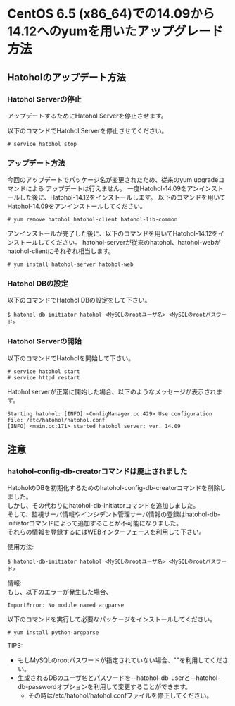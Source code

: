 CentOS 6.5 (x86_64)での14.09から14.12へのyumを用いたアップグレード方法
=====================================================================

Hatoholのアップデート方法
-------------------------------
### Hatohol Serverの停止
アップデートするためにHatohol Serverを停止させます。

以下のコマンドでHatohol Serverを停止させてください。

    # service hatohol stop

### アップデート方法
今回のアップデートでパッケージ名が変更されたため、従来のyum upgradeコマンドによる
アップデートは行えません。
一度Hatohol-14.09をアンインストールした後に、Hatohol-14.12をインストールします。
以下のコマンドを用いてHatohol-14.09をアンインストールしてください。

    # yum remove hatohol hatohol-client hatohol-lib-common

アンインストールが完了した後に、以下のコマンドを用いてHatohol-14.12をインストールしてください。
hatohol-serverが従来のhatohol、hatohol-webがhatohol-clientにそれぞれ相当します。

    # yum install hatohol-server hatohol-web

### Hatohol DBの設定
以下のコマンドでHatohol DBの設定をして下さい。

    $ hatohol-db-initiator hatohol <MySQLのrootユーザ名> <MySQLのrootパスワード>

### Hatohol Serverの開始
以下のコマンドでHatoholを開始して下さい。

    # service hatohol start
    # service httpd restart

Hatohol serverが正常に開始した場合、以下のようなメッセージが表示されます。

    Starting hatohol: [INFO] <ConfigManager.cc:429> Use configuration file: /etc/hatohol/hatohol.conf
    [INFO] <main.cc:171> started hatohol server: ver. 14.09

注意
---
### hatohol-config-db-creatorコマンドは廃止されました
HatoholのDBを初期化するためのhatohol-config-db-creatorコマンドを削除しました。  
しかし、その代わりにhatohol-db-initiatorコマンドを追加しました。  
そして、監視サーバ情報やインシデント管理サーバ情報の登録はhatohol-db-initiatorコマンドによって追加することが不可能になりました。  
それらの情報を登録するにはWEBインターフェースを利用して下さい。

使用方法:

    $ hatohol-db-initiator hatohol <MySQLのrootユーザ名> <MySQLのrootパスワード>

情報:  
もし、以下のエラーが発生した場合、

    ImportError: No module named argparse

以下のコマンドを実行して必要なパッケージをインストールしてください。

    # yum install python-argparse

TIPS:

- もしMySQLのrootパスワードが指定されていない場合、""を利用してください。
- 生成されるDBのユーザ名とパスワードを--hatohol-db-userと--hatohol-db-passwordオプションを利用して変更することができます。
    - その時は/etc/hatohol/hatohol.confファイルを修正してください。

